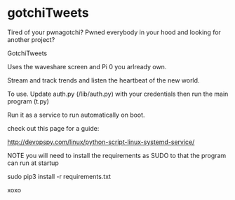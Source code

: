 # gotchiTweets

Tired of your pwnagotchi?
Pwned everybody in your hood and looking for another project?

GotchiTweets

Uses the waveshare screen and Pi 0 you arlready own.

Stream and track trends and listen the heartbeat of the new world.


To use. Update auth.py (/lib/auth.py) with your credentials then run the main program (t.py)

Run it as a service to run automatically on boot.

check out this page for a guide:

http://devopspy.com/linux/python-script-linux-systemd-service/

NOTE you will need to install the requirements as SUDO to that
the program can run at startup

sudo pip3 install -r requirements.txt

xoxo
